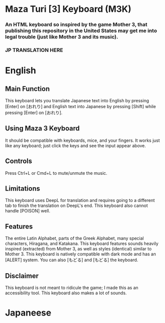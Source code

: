 # Maza Turi [3] Keyboard (M3K)
### An HTML keyboard so inspired by the game Mother 3, that publishing this repository in the United States may get me into legal trouble (just like Mother 3 and its music).
### JP TRANSLATION HERE

# English

## Main Function
This keyboard lets you translate Japanese text into English by pressing [Enter] on [おれり] and English text into Japanese by pressing [Shift] while pressing [Enter] on [おれり].

## Using Maza 3 Keyboard
It should be compatible with keyboards, mice, and your fingers. It works just like any keyboard; just click the keys and see the input appear above. 

## Controls
Press Ctrl+L or Cmd+L to mute/unmute the music. 

## Limitations
This keyboard uses DeepL for translation and requires going to a different tab to finish the translation on DeepL's end. This keyboard also cannot handle [POISON] well.

## Features
The entire Latin Alphabet, parts of the Greek Alphabet, many special characters, Hiragana, and Katakana. This keyboard features sounds heavily inspired (extracted) from Mother 3, as well as styles (identical) similar to Mother 3. This keyboard is natively compatible with dark mode and has an [ALERT] system. You can also [もどる] and [もどる] the keyboard.  

## Disclaimer
This keyboard is not meant to ridicule the game; I made this as an accessibility tool. This keyboard also makes a lot of sounds.

# Japaneese
